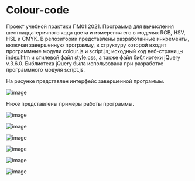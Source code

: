 # Colour-code
Проект учебной практики ПМ01 2021.
Программа для вычисления шестнадцатеричного кода цвета и измерения его в моделях RGB, HSV, HSL и CMYK.
В репозитории представлены разработанные инкременты, включая завершенную программу, в структуру которой входят программные модули colour.js и script.js; исходный код веб-страницы index.htm и стилевой файл style.css, а также файл библиотеки jQuery v.3.6.0. Библиотека jQuery была использована при разработке программного модуля script.js.

На рисунке представлен интерфейс завершенной программы.

![image](https://user-images.githubusercontent.com/74175705/119617276-b9279580-be12-11eb-8326-1b8a8d8a992d.png)

Ниже представлены примеры работы программы.

![image](https://user-images.githubusercontent.com/74175705/119617460-effdab80-be12-11eb-854a-dcecea736ca8.png)

![image](https://user-images.githubusercontent.com/74175705/119617600-0dcb1080-be13-11eb-9032-9756448d8d7a.png)

![image](https://user-images.githubusercontent.com/74175705/119617690-21767700-be13-11eb-8356-2fdb0a4450b8.png)

![image](https://user-images.githubusercontent.com/74175705/119617762-32bf8380-be13-11eb-8a3b-fd4c18b930cd.png)

![image](https://user-images.githubusercontent.com/74175705/119617847-479c1700-be13-11eb-8c14-5eec9c3ab2e8.png)

![image](https://user-images.githubusercontent.com/74175705/119617891-55519c80-be13-11eb-965e-4374fecc4de0.png)



